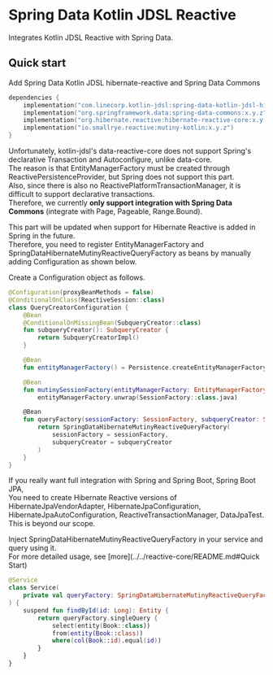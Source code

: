 # Spring Data Kotlin JDSL Reactive

Integrates Kotlin JDSL Reactive with Spring Data.

## Quick start

Add Spring Data Kotlin JDSL hibernate-reactive and Spring Data Commons

```kotlin
dependencies {
    implementation("com.linecorp.kotlin-jdsl:spring-data-kotlin-jdsl-hibernate-reactive:x.y.z")
    implementation("org.springframework.data:spring-data-commons:x.y.z")
    implementation("org.hibernate.reactive:hibernate-reactive-core:x.y.z")
    implementation("io.smallrye.reactive:mutiny-kotlin:x.y.z")
}
```
Unfortunately, kotlin-jdsl's data-reactive-core does not support Spring's declarative Transaction and Autoconfigure, unlike data-core.  
The reason is that EntityManagerFactory must be created through ReactivePersistenceProvider, but Spring does not support this part.  
Also, since there is also no ReactivePlatformTransactionManager, it is difficult to support declarative transactions.  
Therefore, we currently **only support integration with Spring Data Commons** (integrate with Page, Pageable, Range.Bound).

This part will be updated when support for Hibernate Reactive is added in Spring in the future.  
Therefore, you need to register EntityManagerFactory and SpringDataHibernateMutinyReactiveQueryFactory as beans by manually adding Configuration as shown below.

Create a Configuration object as follows.

```kotlin
@Configuration(proxyBeanMethods = false)
@ConditionalOnClass(ReactiveSession::class)
class QueryCreatorConfiguration {
    @Bean
    @ConditionalOnMissingBean(SubqueryCreator::class)
    fun subqueryCreator(): SubqueryCreator {
        return SubqueryCreatorImpl()
    }

    @Bean
    fun entityManagerFactory() = Persistence.createEntityManagerFactory("persistenceUnitName")

    @Bean
    fun mutinySessionFactory(entityManagerFactory: EntityManagerFactory) =
        entityManagerFactory.unwrap(SessionFactory::class.java)

    @Bean
    fun queryFactory(sessionFactory: SessionFactory, subqueryCreator: SubqueryCreator): SpringDataHibernateMutinyReactiveQueryFactory {
        return SpringDataHibernateMutinyReactiveQueryFactory(
            sessionFactory = sessionFactory,
            subqueryCreator = subqueryCreator
        )
    }
}
```

If you really want full integration with Spring and Spring Boot, Spring Boot JPA,  
You need to create Hibernate Reactive versions of HibernateJpaVendorAdapter, HibernateJpaConfiguration, HibernateJpaAutoConfiguration, ReactiveTransactionManager, DataJpaTest.  
This is beyond our scope.

Inject SpringDataHibernateMutinyReactiveQueryFactory in your service and query using it.  
For more detailed usage, see [more](../../reactive-core/README.md#Quick Start)

```kotlin
@Service
class Service(
    private val queryFactory: SpringDataHibernateMutinyReactiveQueryFactory,
) {
    suspend fun findById(id: Long): Entity {
        return queryFactory.singleQuery {
            select(entity(Book::class))
            from(entity(Book::class))
            where(col(Book::id).equal(id))
        }
    }
}
```
```